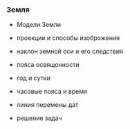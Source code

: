 ### Земля

- Модели Земли


- проекции и способы изоброжения


- наклон земной оси и его следствия

- пояса освящонности

- год и сутки

- часовые пояса и время

- линия перемены дат

- решение задач





